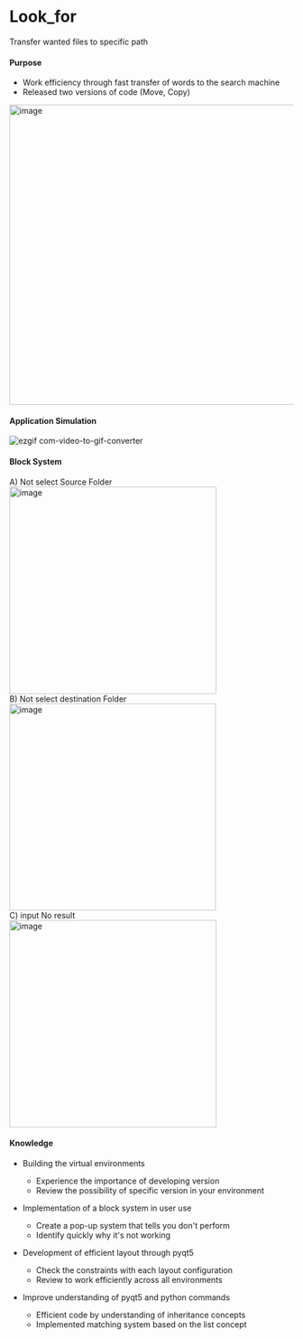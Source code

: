 # Look_for
Transfer wanted files to specific path

#### Purpose
- Work efficiency through fast transfer of words to the search machine
- Released two versions of code (Move, Copy)
<img width="531" alt="image" src="https://github.com/JeonHR/Look_for/assets/140233882/ee03b33d-3277-412c-9643-d0c62028dd8e">



#### Application Simulation
![ezgif com-video-to-gif-converter](https://github.com/JeonHR/Look_for/assets/140233882/4b07b729-bcaf-4a06-bca0-707750c72f7e)


#### Block System
A) Not select Source Folder<br/>
  <img width="367" alt="image" src="https://github.com/JeonHR/Look_for/assets/140233882/47f850fa-dfa1-4c25-8b2c-2ddd60187421"> <br/>
B) Not select destination Folder<br/>
  <img width="366" alt="image" src="https://github.com/JeonHR/Look_for/assets/140233882/07c1f51e-ea79-4378-b5e7-44216c450add"> <br/>
C) input No result<br/>
  <img width="367" alt="image" src="https://github.com/JeonHR/Look_for/assets/140233882/5fce28f7-a911-4aef-9b3e-b7496e4fefb4"> <br/>


#### Knowledge
- Building the virtual environments
  - Experience the importance of developing version
  - Review the possibility of specific version in your environment

- Implementation of a block system in user use
  - Create a pop-up system that tells you don't perform
  - Identify quickly why it's not working
    
- Development of efficient layout through pyqt5
  - Check the constraints with each layout configuration
  - Review to work efficiently across all environments
    
- Improve understanding of pyqt5 and python commands
  - Efficient code by understanding of inheritance concepts
  - Implemented matching system based on the list concept
